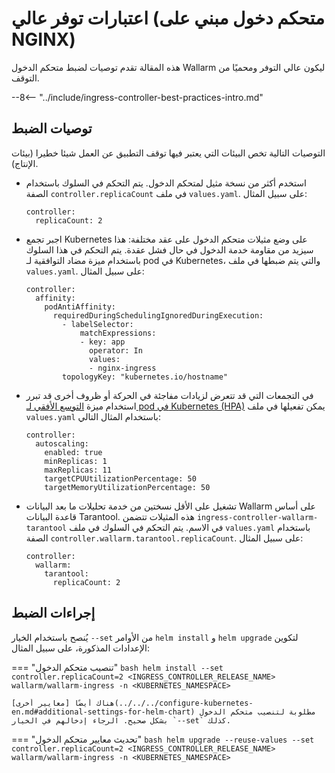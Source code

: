 # اعتبارات توفر عالي (متحكم دخول مبني على NGINX)

هذه المقالة تقدم توصيات لضبط متحكم الدخول Wallarm ليكون عالي التوفر ومحميًا من التوقف.

--8<-- "../include/ingress-controller-best-practices-intro.md"

## توصيات الضبط

التوصيات التالية تخص البيئات التي يعتبر فيها توقف التطبيق عن العمل شيئا خطيرا (بيئات الإنتاج).

* استخدم أكثر من نسخة مثيل لمتحكم الدخول. يتم التحكم في السلوك باستخدام الصفة `controller.replicaCount` في ملف `values.yaml`. على سبيل المثال:
    ```
    controller:
      replicaCount: 2
    ```
* اجبر تجمع Kubernetes على وضع مثيلات متحكم الدخول على عقد مختلفة: هذا سيزيد من مقاومة خدمة الدخول في حال فشل عقدة. يتم التحكم في هذا السلوك باستخدام ميزة مضاد التوافقية لـ pod في Kubernetes، والتي يتم ضبطها في ملف `values.yaml`. على سبيل المثال:
    ```
    controller:
      affinity:
        podAntiAffinity:
          requiredDuringSchedulingIgnoredDuringExecution:
            - labelSelector:
                matchExpressions:
                - key: app
                  operator: In
                  values:
                  - nginx-ingress
            topologyKey: "kubernetes.io/hostname"
    ```
* في التجمعات التي قد تتعرض لزيادات مفاجئة في الحركة أو ظروف أخرى قد تبرر استخدام ميزة [التوسع الأفقي لـ pod في Kubernetes (HPA)](https://kubernetes.io/docs/tasks/run-application/horizontal-pod-autoscale/) يمكن تفعيلها في ملف `values.yaml` باستخدام المثال التالي:
    ```
    controller:
      autoscaling:
        enabled: true
        minReplicas: 1
        maxReplicas: 11
        targetCPUUtilizationPercentage: 50
        targetMemoryUtilizationPercentage: 50
    ```
* تشغيل على الأقل نسختين من خدمة تحليلات ما بعد البيانات Wallarm على أساس قاعدة البيانات Tarantool. هذه المثيلات تتضمن `ingress-controller-wallarm-tarantool` في الاسم. يتم التحكم في السلوك في ملف `values.yaml` باستخدام الصفة `controller.wallarm.tarantool.replicaCount`. على سبيل المثال: 
    ```
    controller:
      wallarm:
        tarantool:
          replicaCount: 2
    ```

## إجراءات الضبط

يُنصح باستخدام الخيار `--set` من الأوامر `helm install` و `helm upgrade` لتكوين الإعدادات المذكورة، على سبيل المثال:

=== "تنصيب متحكم الدخول"
    ```bash
    helm install --set controller.replicaCount=2 <INGRESS_CONTROLLER_RELEASE_NAME> wallarm/wallarm-ingress -n <KUBERNETES_NAMESPACE>
    ```

    هناك أيضًا [معايير أخرى](../../../configure-kubernetes-en.md#additional-settings-for-helm-chart) مطلوبة لتنصيب متحكم الدخول بشكل صحيح. الرجاء إدخالهم في الخيار `--set` كذلك.
=== "تحديث معايير متحكم الدخول"
    ```bash
    helm upgrade --reuse-values --set controller.replicaCount=2 <INGRESS_CONTROLLER_RELEASE_NAME> wallarm/wallarm-ingress -n <KUBERNETES_NAMESPACE>
    ```